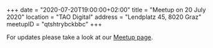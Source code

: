 +++
date = "2020-07-20T19:00:00+02:00"
title = "Meetup on 20 July 2020"
location = "TAO Digital"
address = "Lendplatz 45, 8020 Graz"
meetupID = "qtshtrybckbbc"
+++

For updates please take a look at our
[Meetup page](https://www.meetup.com/Graz-Open-Source-Meetup/events/qtshtrybckbbc/).


